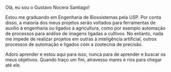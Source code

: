 Olá, eu sou o Gustavo Nocera Santiago!

Estou me graduando em Engenharia de Biossistemas pela USP.
Por conta disso, a maioria dos meus projetos serão voltados para ferramentas de auxílio à engenharia ou ligados à agricultura,
como por exemplo automação de processos para análise de imagens ligadas a cultivos.
No entanto, nada me impede de realizar projetos em outras à inteligência artificial, outros processos de automação
e ligados com a zootecnia de precisão.

Adoro aprender e estou aqui para isso, nunca para de aprender e buscar os meus objetivos.
Quando traço um fim, atravesso mares e rios para chegar até ele.
<!---
GustavoSantiago113/GustavoSantiago113 is a ✨ special ✨ repository because its `README.md` (this file) appears on your GitHub profile.
You can click the Preview link to take a look at your changes.
--->
